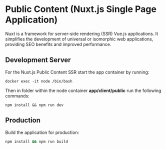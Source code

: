 # Public Content (Nuxt.js Single Page Application)

Nuxt is a framework for server-side rendering (SSR) Vue.js applications. It simplifies the development of universal or isomorphic web applications, providing SEO benefits and improved performance.

## Development Server

For the Nuxt.js Public Content SSR start the app container by running:

```shell
docker exec -it node /bin/bash
```

Then in folder within the node container **app/client/public** run the following commands:

```shell
npm install && npm run dev
```

## Production

Build the application for production:

```bash
npm install && npm run build
```

